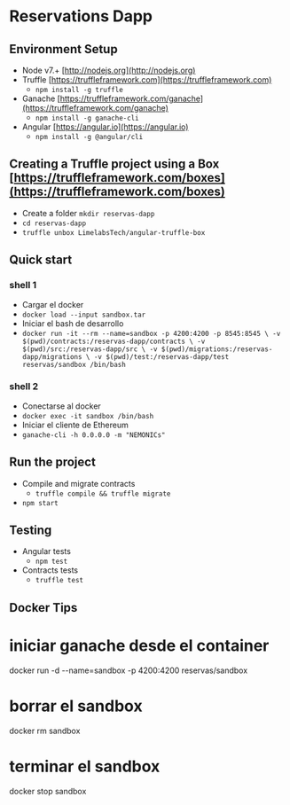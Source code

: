 # Reservations Dapp
## Environment Setup
  - Node v7.+ [http://nodejs.org](http://nodejs.org)
  - Truffle [https://truffleframework.com](https://truffleframework.com)
    - `npm install -g truffle`
  - Ganache [https://truffleframework.com/ganache](https://truffleframework.com/ganache)
    - `npm install -g ganache-cli`
  - Angular [https://angular.io](https://angular.io)
    - `npm install -g @angular/cli`

## Creating a Truffle project using a Box [https://truffleframework.com/boxes](https://truffleframework.com/boxes)
  - Create a folder `mkdir reservas-dapp`
  - `cd reservas-dapp `
  - `truffle unbox LimelabsTech/angular-truffle-box`

## Quick start
### shell 1
  - Cargar el docker
   - `docker load --input sandbox.tar`
  - Iniciar el bash de desarrollo
   - `docker run -it --rm --name=sandbox -p 4200:4200 -p 8545:8545 \
      -v $(pwd)/contracts:/reservas-dapp/contracts \
      -v $(pwd)/src:/reservas-dapp/src \
      -v $(pwd)/migrations:/reservas-dapp/migrations \
      -v $(pwd)/test:/reservas-dapp/test  reservas/sandbox /bin/bash`
### shell 2
  - Conectarse al docker
   - `docker exec -it sandbox /bin/bash `
  - Iniciar el cliente de Ethereum
   - `ganache-cli -h 0.0.0.0 -m "NEMONICs"`
## Run the project
 - Compile and migrate contracts
 	- `truffle compile && truffle migrate`
 - `npm start`

## Testing
 - Angular tests
 	- `npm test`
 - Contracts tests
 	- `truffle test`

## Docker Tips
# iniciar ganache desde el container
docker run -d --name=sandbox -p 4200:4200 reservas/sandbox

# borrar el sandbox
docker rm sandbox

# terminar el sandbox
docker stop sandbox
